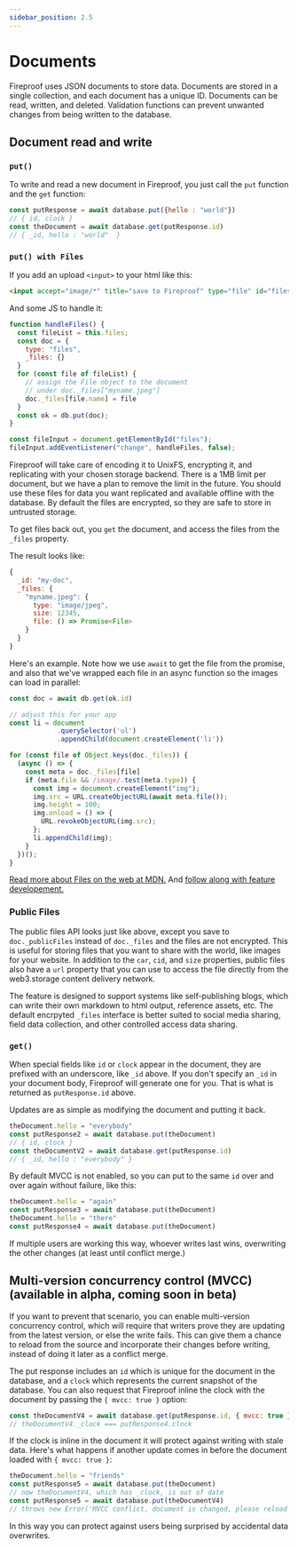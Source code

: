 ```yaml
---
sidebar_position: 2.5
---
```


# Documents

Fireproof uses JSON documents to store data. Documents are stored in a single collection, and each document has a unique ID. Documents can be read, written, and deleted. Validation functions can prevent unwanted changes from being written to the database.

## Document read and write

### `put()`

To write and read a new document in Fireproof, you just call the `put` function and the `get` function:

```js
const putResponse = await database.put({hello : "world"})
// { id, clock }
const theDocument = await database.get(putResponse.id)
// { _id, hello : "world"  }
```

### `put() with Files`

If you add an upload `<input>` to your html like this:

```html
<input accept="image/*" title="save to Fireproof" type="file" id="files" multiple>
```

And some JS to handle it:

```js
function handleFiles() {
  const fileList = this.files;
  const doc = {
    type: "files",
    _files: {}
  }
  for (const file of fileList) {
    // assign the File object to the document
    // under doc._files["myname.jpeg"]
    doc._files[file.name] = file
  }
  const ok = db.put(doc);
}

const fileInput = document.getElementById("files");
fileInput.addEventListener("change", handleFiles, false);
```

Fireproof will take care of encoding it to UnixFS, encrypting it, and replicating with your chosen storage backend. There is a 1MB limit per document, but we have a plan to remove the limit in the future. You should use these files for data you want replicated and available offline with the database. By default the files are encrypted, so they are safe to store in untrusted storage. 

To get files back out, you `get` the document, and access the files from the `_files` property. 

The result looks like:

```js
{
  _id: "my-doc",
  _files: {
    "myname.jpeg": {
      type: "image/jpeg",
      size: 12345,
      file: () => Promise<File>
    }
  }
}
```

Here's an example. Note how we use `await` to get the file from the promise, and also that we've wrapped each file in an async function so the images can load in parallel:

```js
const doc = await db.get(ok.id)

// adjust this for your app
const li = document
            .querySelector('ul')
            .appendChild(document.createElement('li'))

for (const file of Object.keys(doc._files)) {
  (async () => {
    const meta = doc._files[file]
    if (meta.file && /image/.test(meta.type)) {
      const img = document.createElement("img");
      img.src = URL.createObjectURL(await meta.file());
      img.height = 100;
      img.onload = () => {
        URL.revokeObjectURL(img.src);
      };
      li.appendChild(img);
    }
  })();
}
```

[Read more about Files on the web at MDN.](https://developer.mozilla.org/en-US/docs/Web/API/File_API/Using_files_from_web_applications) And [follow along with feature developement.](https://github.com/fireproof-storage/fireproof/discussions/9)

### Public Files

The public files API looks just like above, except you save to `doc._publicFiles` instead of `doc._files` and the files are not encrypted. This is useful for storing files that you want to share with the world, like images for your website. In addition to the `car`, `cid`, and `size` properties, public files also have a `url` property that you can use to access the file directly from the web3.storage content delivery network. 

The feature is designed to support systems like self-publishing blogs, which can write their own markdown to html output, reference assets, etc. The default encrpyted `_files` interface is better suited to social media sharing, field data collection, and other controlled access data sharing.

### `get()`

When special fields like `id` or `clock` appear in the document, they are prefixed with an underscore, like `_id` above. If you don't specify an `_id` in your document body, Fireproof will generate one for you. That is what is returned as `putResponse.id` above.

Updates are as simple as modifying the document and putting it back.

```js
theDocument.hello = "everybody"
const putResponse2 = await database.put(theDocument)
// { id, clock }
const theDocumentV2 = await database.get(putResponse.id)
// { _id, hello : "everybody" }
```

By default MVCC is not enabled, so you can put to the same `id` over and over again without failure, like this:

```js
theDocument.hello = "again"
const putResponse3 = await database.put(theDocument)
theDocument.hello = "there"
const putResponse4 = await database.put(theDocument)
```

If multiple users are working this way, whoever writes last wins, overwriting the other changes (at least until conflict merge.)

## Multi-version concurrency control (MVCC) (available in alpha, coming soon in beta)

If you want to prevent that scenario, you can enable multi-version concurrency control, which will require that writers prove they are updating from the latest version, or else the write fails. This can give them a chance to reload from the source and incorporate their changes before writing, instead of doing it later as a conflict merge.

The put response includes an `id` which is unique for the document in the database, and a `clock` which represents the current snapshot of the database. You can also request that Fireproof inline the clock with the document by passing the `{ mvcc: true }` option:

```js
const theDocumentV4 = await database.get(putResponse.id, { mvcc: true })
// theDocumentV4._clock === putResponse4.clock
```

If the clock is inline in the document it will protect against writing with stale data. Here's what happens if another update comes in before the document loaded with `{ mvcc: true }`:

```js
theDocument.hello = "friends"
const putResponse5 = await database.put(theDocument)
// now theDocumentV4, which has _clock, is out of date
const putResponse5 = await database.put(theDocumentV4)
// throws new Error('MVCC conflict, document is changed, please reload the document and try again.')
```

In this way you can protect against users being surprised by accidental data overwrites.

